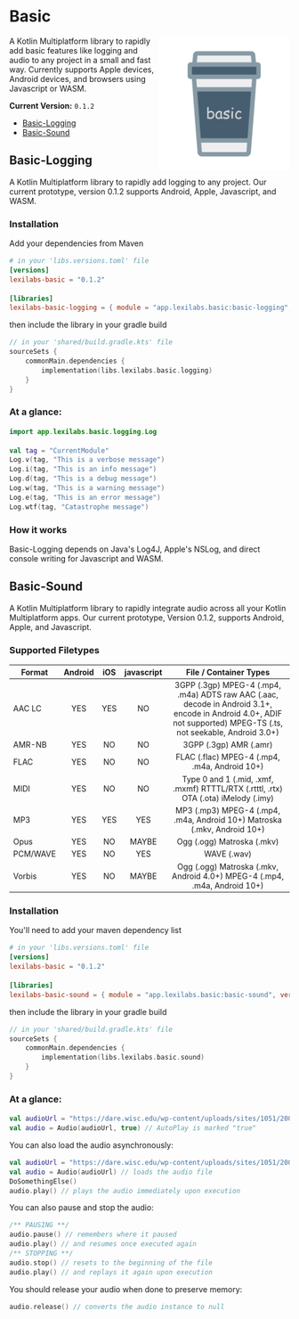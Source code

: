 # Basic
<img src="docs/images/basic.png" alt="basic" height="240" align="right"/> 

A Kotlin Multiplatform library to rapidly add basic features like logging and audio to any project in a small and fast way. Currently supports Apple devices, Android devices, and browsers using Javascript or WASM.

**Current Version:** `0.1.2`
* [Basic-Logging](#basic-logging)
* [Basic-Sound](#basic-sound)

## Basic-Logging
A Kotlin Multiplatform library to rapidly add logging to any project.
Our current prototype, version 0.1.2 supports Android, Apple, Javascript, and WASM.

### Installation
Add your dependencies from Maven
```toml
# in your 'libs.versions.toml' file
[versions]
lexilabs-basic = "0.1.2"

[libraries]
lexilabs-basic-logging = { module = "app.lexilabs.basic:basic-logging", version.ref = "lexilabs-basic" }
```
then include the library in your gradle build
```kotlin
// in your 'shared/build.gradle.kts' file
sourceSets {
    commonMain.dependencies {
        implementation(libs.lexilabs.basic.logging)
    }
}
```

### At a glance:

```kotlin
import app.lexilabs.basic.logging.Log

val tag = "CurrentModule"
Log.v(tag, "This is a verbose message")
Log.i(tag, "This is an info message")
Log.d(tag, "This is a debug message")
Log.w(tag, "This is a warning message")
Log.e(tag, "This is an error message") 
Log.wtf(tag, "Catastrophe message")
```

### How it works
Basic-Logging depends on Java's Log4J, Apple's NSLog, and direct console writing for Javascript and WASM.

## Basic-Sound

A Kotlin Multiplatform library to rapidly integrate audio across all your Kotlin Multiplatform apps.
Our current prototype, Version 0.1.2, supports Android, Apple, and Javascript.

### Supported Filetypes
| Format   | Android | iOS | javascript |                                                                      File / Container Types                                                                       |
|----------|:-------:|:---:|:----------:|:-----------------------------------------------------------------------------------------------------------------------------------------------------------------:|
| AAC LC   |   YES   | YES |     NO     | 3GPP (.3gp) MPEG-4 (.mp4, .m4a) ADTS raw AAC (.aac, decode in Android 3.1+, encode in Android 4.0+, ADIF not supported) MPEG-TS (.ts, not seekable, Android 3.0+) |
| AMR-NB   |   YES   | NO  |     NO     |                                                                      3GPP (.3gp) AMR (.amr)                                                                       |
| FLAC     |   YES   | NO  |     NO     |                                                           FLAC (.flac) MPEG-4 (.mp4, .m4a, Android 10+)                                                           |
| MIDI     |   YES   | NO  |     NO     |                                        Type 0 and 1 (.mid, .xmf, .mxmf) RTTTL/RTX (.rtttl, .rtx) OTA (.ota) iMelody (.imy)                                        |
| MP3      |   YES   | YES |    YES     |                                             MP3 (.mp3) MPEG-4 (.mp4, .m4a, Android 10+) Matroska (.mkv, Android 10+)                                              |
| Opus     |   YES   | NO  |   MAYBE    |                                                                    Ogg (.ogg) Matroska (.mkv)                                                                     |
| PCM/WAVE |   YES   | NO  |    YES     |                                                                            WAVE (.wav)                                                                            |
| Vorbis   |   YES   | NO  |   MAYBE    |                                             Ogg (.ogg) Matroska (.mkv, Android 4.0+) MPEG-4 (.mp4, .m4a, Android 10+)                                             |

### Installation
You'll need to add your maven dependency list
```toml
# in your 'libs.versions.toml' file
[versions]
lexilabs-basic = "0.1.2"

[libraries]
lexilabs-basic-sound = { module = "app.lexilabs.basic:basic-sound", version.ref = "lexilabs-basic" }
```
then include the library in your gradle build
```kotlin
// in your 'shared/build.gradle.kts' file
sourceSets {
    commonMain.dependencies {
        implementation(libs.lexilabs.basic.sound)
    }
}
```

### At a glance:

```kotlin
val audioUrl = "https://dare.wisc.edu/wp-content/uploads/sites/1051/2008/11/MS072.mp3"
val audio = Audio(audioUrl, true) // AutoPlay is marked "true"
```

You can also load the audio asynchronously:
```kotlin
val audioUrl = "https://dare.wisc.edu/wp-content/uploads/sites/1051/2008/11/MS072.mp3"
val audio = Audio(audioUrl) // loads the audio file
DoSomethingElse()
audio.play() // plays the audio immediately upon execution
```

You can also pause and stop the audio:
```kotlin
/** PAUSING **/
audio.pause() // remembers where it paused
audio.play() // and resumes once executed again
/** STOPPING **/
audio.stop() // resets to the beginning of the file
audio.play() // and replays it again upon execution
```

You should release your audio when done to preserve memory:
```kotlin
audio.release() // converts the audio instance to null
```

